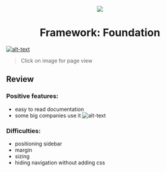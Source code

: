 <p align="center"><img src="https://i.pinimg.com/originals/ee/ea/90/eeea9015529afaebc3112903e6f66aff.jpg"></p>
<h1 align="center">Framework: Foundation</h1>

[![alt-text](https://i.ibb.co/bFrM0n4/view.png)](https://wietsegielen.github.io/framework-FTW/index.html "view page")
 > Click on image for page view
 
 ## Review
 ### Positive features:
 - easy to read documentation
 - some big companies use it
![alt-text](https://scotch-res.cloudinary.com/image/upload/dpr_1,w_800,q_auto:good,f_auto/v1545689494/hl3b8wktpf1y8fiikst6.png)
 
 
 ### Difficulties:
 - positioning sidebar
 - margin
 - sizing
 - hiding navigation without adding css
 
 
 
 
